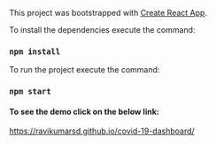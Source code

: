 This project was bootstrapped with [Create React App](https://github.com/facebook/create-react-app).

To install the dependencies execute the command:

### `npm install`

To run the project execute the command:

### `npm start`

#### To see the demo click on the below link:

https://ravikumarsd.github.io/covid-19-dashboard/
